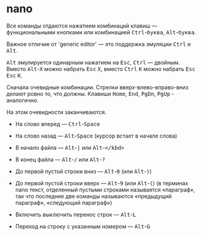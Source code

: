 # nano

Все команды отдаются нажатием комбинаций клавиш — функциональными кнопками или комбинацией <kbd>Ctrl</kbd>-<kbd>буква</kbd>, <kbd>Alt</kbd>-<kbd>буква</kbd>.

Важное отличие от 'generic editor' — это поддержка эмуляции <kbd>Ctrl</kbd> и <kbd>Alt</kbd>.

<kbd>Alt</kbd> эмулируется одинарным нажатием на <kbd>Esc</kbd>, <kbd>Ctrl</kbd> — двойным. Вместо <kbd>Alt</kbd>-<kbd>X</kbd> можно набрать <kbd>Esc</kbd> <kbd>X</kbd>, вместо <kbd>Ctrl</kbd> <kbd>K</kbd> можно набрать <kbd>Esc</kbd> <kbd>Esc</kbd> <kbd>K</kbd>.

Сначала очевидные комбинации. Стрелки вверх-влево-вправо-вниз делают ровно то, что должны. Клавиши <kbd>Home</kbd>, <kbd>End</kbd>, <kbd>PgDn</kbd>, <kbd>PgUp</kbd> - аналогично.

На этом очевидности заканчиваются.

- На слово вперед — <kbd>Ctrl</kbd>-<kbd>Space</kbd>
- На слово назад — <kbd>Alt</kbd>-<kbd>Space</kbd> (курсор встает в начале слова)
- В начало файла — <kbd>Alt</kbd>-<kbd>|</kbd> или <kbd>Alt</kbd>-<kbd>\</kbd>
- В конец файла — <kbd>Alt</kbd>-<kbd>/</kbd> или <kbd>Alt</kbd>-<kbd>?</kbd>
- До первой пустой строки вниз — <kbd>Alt</kbd>-<kbd>0</kbd> (или <kbd>Alt</kbd>-<kbd>)</kbd>)
- До первой пустой строки вверх — <kbd>Alt</kbd>-<kbd>9</kbd> (или <kbd>Alt</kbd>-<kbd>(</kbd>) (в терминах nano текст, отделенный пустыми строками называется «параграф», так что последние две команды называются «предыдущий параграф», «следующий параграф»)

- Включить выключить перенос строк — <kbd>Alt</kbd>-<kbd>L</kbd>
- Переход на строку с указанным номером — <kbd>Alt</kbd>-<kbd>G</kbd>
